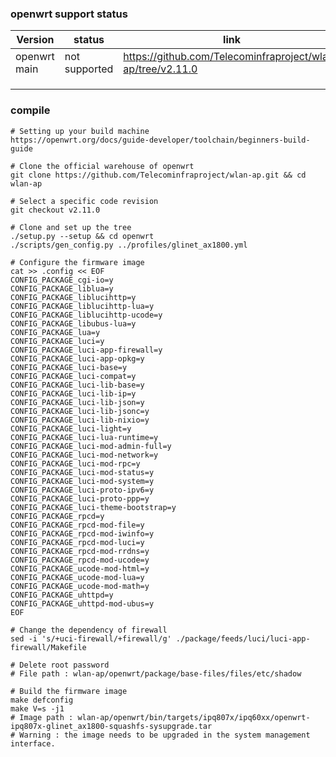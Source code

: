 ### openwrt support status

| Version      | status       | link                                                         |
| ------------ | ------------ | ------------------------------------------------------------ |
| openwrt main | not supported | https://github.com/Telecominfraproject/wlan-ap/tree/v2.11.0 |
|              |              |                                                              |
|              |              |                                                              |
|              |              |                                                              |

### compile

```
# Setting up your build machine
https://openwrt.org/docs/guide-developer/toolchain/beginners-build-guide

# Clone the official warehouse of openwrt
git clone https://github.com/Telecominfraproject/wlan-ap.git && cd wlan-ap

# Select a specific code revision
git checkout v2.11.0

# Clone and set up the tree
./setup.py --setup && cd openwrt
./scripts/gen_config.py ../profiles/glinet_ax1800.yml

# Configure the firmware image
cat >> .config << EOF
CONFIG_PACKAGE_cgi-io=y
CONFIG_PACKAGE_liblua=y
CONFIG_PACKAGE_liblucihttp=y
CONFIG_PACKAGE_liblucihttp-lua=y
CONFIG_PACKAGE_liblucihttp-ucode=y
CONFIG_PACKAGE_libubus-lua=y
CONFIG_PACKAGE_lua=y
CONFIG_PACKAGE_luci=y
CONFIG_PACKAGE_luci-app-firewall=y
CONFIG_PACKAGE_luci-app-opkg=y
CONFIG_PACKAGE_luci-base=y
CONFIG_PACKAGE_luci-compat=y
CONFIG_PACKAGE_luci-lib-base=y
CONFIG_PACKAGE_luci-lib-ip=y
CONFIG_PACKAGE_luci-lib-json=y
CONFIG_PACKAGE_luci-lib-jsonc=y
CONFIG_PACKAGE_luci-lib-nixio=y
CONFIG_PACKAGE_luci-light=y
CONFIG_PACKAGE_luci-lua-runtime=y
CONFIG_PACKAGE_luci-mod-admin-full=y
CONFIG_PACKAGE_luci-mod-network=y
CONFIG_PACKAGE_luci-mod-rpc=y
CONFIG_PACKAGE_luci-mod-status=y
CONFIG_PACKAGE_luci-mod-system=y
CONFIG_PACKAGE_luci-proto-ipv6=y
CONFIG_PACKAGE_luci-proto-ppp=y
CONFIG_PACKAGE_luci-theme-bootstrap=y
CONFIG_PACKAGE_rpcd=y
CONFIG_PACKAGE_rpcd-mod-file=y
CONFIG_PACKAGE_rpcd-mod-iwinfo=y
CONFIG_PACKAGE_rpcd-mod-luci=y
CONFIG_PACKAGE_rpcd-mod-rrdns=y
CONFIG_PACKAGE_rpcd-mod-ucode=y
CONFIG_PACKAGE_ucode-mod-html=y
CONFIG_PACKAGE_ucode-mod-lua=y
CONFIG_PACKAGE_ucode-mod-math=y
CONFIG_PACKAGE_uhttpd=y
CONFIG_PACKAGE_uhttpd-mod-ubus=y
EOF

# Change the dependency of firewall
sed -i 's/+uci-firewall/+firewall/g' ./package/feeds/luci/luci-app-firewall/Makefile

# Delete root password
# File path : wlan-ap/openwrt/package/base-files/files/etc/shadow

# Build the firmware image
make defconfig
make V=s -j1
# Image path : wlan-ap/openwrt/bin/targets/ipq807x/ipq60xx/openwrt-ipq807x-glinet_ax1800-squashfs-sysupgrade.tar
# Warning : the image needs to be upgraded in the system management interface.
```
